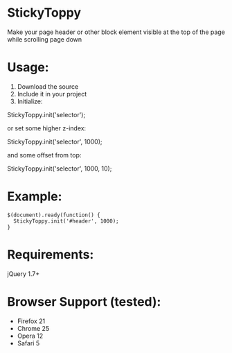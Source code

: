 StickyToppy
===========

Make your page header or other block element visible at the top of the page while scrolling page down

Usage:
===========

1. Download the source
2. Include it in your project
3. Initialize:

  StickyToppy.init('selector');
  
  or set some higher z-index:
  
  StickyToppy.init('selector', 1000);
  
  and some offset from top:
  
  StickyToppy.init('selector', 1000, 10);

Example:
===========

    $(document).ready(function() {
      StickyToppy.init('#header', 1000);
    }

Requirements:
===========
jQuery 1.7+

Browser Support (tested):
===========
- Firefox 21
- Chrome 25
- Opera 12
- Safari 5
